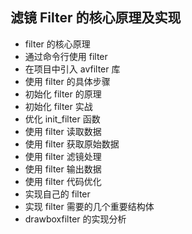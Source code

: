 ## 滤镜 Filter 的核心原理及实现

- filter 的核心原理
- 通过命令行使用 filter
- 在项目中引入 avfilter 库
- 使用 filter 的具体步骤
- 初始化 filter 的原理
- 初始化 filter 实战
- 优化 init_filter 函数
- 使用 filter 读取数据
- 使用 filter 获取原始数据
- 使用 filter 滤镜处理
- 使用 filter 输出数据
- 使用 filter 代码优化
- 实现自己的 filter
- 实现 filter 需要的几个重要结构体
- drawboxfilter 的实现分析